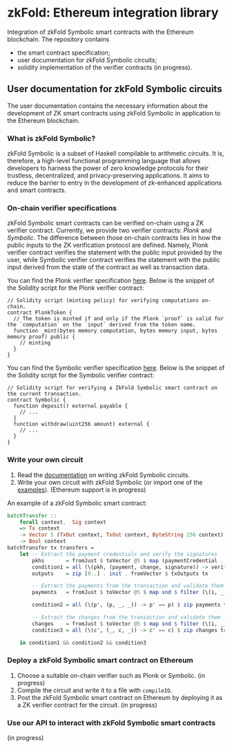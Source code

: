 # zkFold: Ethereum integration library
Integration of zkFold Symbolic smart contracts with the Ethereum blockchain. The repository contains
- the smart contract specification;
- user documentation for zkFold Symbolic circuits;
- solidity implementation of the verifier contracts (in progress).

## User documentation for zkFold Symbolic circuits

The user documentation contains the necessary information about the development of ZK smart contracts using zkFold Symbolic in application to the Ethereum blockchain.

### What is zkFold Symbolic?

zkFold Symbolic is a subset of Haskell compilable to arithmetic circuits. It is, therefore, a high-level functional programming language that allows developers to harness the power of zero knowledge protocols for their trustless, decentralized, and privacy-preserving applications. It aims to reduce the barrier to entry in the development of zk-enhanced applications and smart contracts.

### On-chain verifier specifications

zkFold Symbolic smart contracts can be verified on-chain using a ZK verifier contract. Currently, we provide two verifier contracts: _Plonk_ and _Symbolic_. The difference between those on-chain contracts lies in how the public inputs to the ZK verification protocol are defined. Namely, Plonk verifier contract verifies the statement with the public input provided by the user, while Symbolic verifier contract verifies the statement with the public input derived from the state of the contract as well as transaction data.

You can find the Plonk verifier specification [here](https://github.com/zkFold/zkfold-ethereum/tree/main/e2e-test/specification/plonk/main.pdf). Below is the snippet of the Solidity script for the Plonk verifier contract:

```solidity
// Solidity script (minting policy) for verifying computations on-chain.
contract PlonkToken {
  // The token is minted if and only if the Plonk `proof` is valid for the `computation` on the `input` derived from the token name.
  function _mint(bytes memory computation, bytes memory input, bytes memory proof) public {
    // minting
  }
}
```

You can find the Symbolic verifier specification [here](https://github.com/zkFold/zkfold-ethereum/tree/main/e2e-test/specification/symbolic/main.pdf). Below is the snippet of the Solidity script for the Symbolic verifier contract:

```solidity
// Solidity script for verifying a ZkFold Symbolic smart contract on the current transaction.
contract Symbolic {
  function deposit() external payable {
    // ...
  }
  function withdraw(uint256 amount) external {
    // ...
  }
}
```

### Write your own circuit

1) Read the [documentation](https://docs.zkfold.io/) on writing zkFold Symbolic circuits.
1) Write your own circuit with zkFold Symbolic (or import one of the [examples](https://github.com/zkFold/zkfold-base/tree/main/examples)). (Ethereum support is in progress)

An example of a zkFold Symbolic smart contract:
```haskell
batchTransfer ::
    forall context.  Sig context
    => Tx context
    -> Vector 5 (TxOut context, TxOut context, ByteString 256 context)
    -> Bool context
batchTransfer tx transfers =
    let -- Extract the payment credentials and verify the signatures
        pkhs       = fromJust $ toVector @5 $ map (paymentCredential . txoAddress . txiOutput) $ init $ fromVector $ txInputs tx
        condition1 = all (\(pkh, (payment, change, signature)) -> verifySignature pkh (payment, change) signature) $ zip pkhs transfers
        outputs    = zip [0..] . init . fromVector $ txOutputs tx

        -- Extract the payments from the transaction and validate them
        payments   = fromJust $ toVector @5 $ map snd $ filter (\(i, _) -> even @Integer i) outputs

        condition2 = all (\(p', (p, _, _)) -> p' == p) $ zip payments transfers

        -- Extract the changes from the transaction and validate them
        changes    = fromJust $ toVector @5 $ map snd $ filter (\(i, _) -> odd @Integer i) outputs
        condition3 = all (\(c', (_, c, _)) -> c' == c) $ zip changes transfers

    in condition1 && condition2 && condition3
```

### Deploy a zkFold Symbolic smart contract on Ethereum

1) Choose a suitable on-chain verifier such as Plonk or Symbolic. (in progress)
2) Compile the circuit and write it to a file with `compileIO`.
3) Post the zkFold Symbolic smart contract on Ethereum by deploying it as a ZK verifier contract for the circuit. (in progress)

### Use our API to interact with zkFold Symbolic smart contracts

(in progress)
